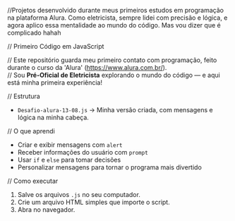 
//Projetos desenvolvido durante meus primeiros estudos em programação na plataforma Alura. Como eletricista, sempre lidei com precisão e lógica, e agora aplico essa mentalidade ao mundo do código. Mas vou dizer que é complicado hahah

// Primeiro Código em JavaScript

// Este repositório guarda meu primeiro contato com programação, feito durante o curso da 'Alura' (https://www.alura.com.br/).  
// Sou **Pré-Oficial de Eletricista** explorando o mundo do código — e aqui está minha primeira experiência!

// Estrutura
- `Desafio-alura-13-08.js` → Minha versão criada, com mensagens e lógica na minha cabeça.

// O que aprendi

- Criar e exibir mensagens com `alert`
- Receber informações do usuário com `prompt`
- Usar `if` e `else` para tomar decisões
- Personalizar mensagens para tornar o programa mais divertido

// Como executar

1. Salve os arquivos `.js` no seu computador.
2. Crie um arquivo HTML simples que importe o script.
3. Abra no navegador.
